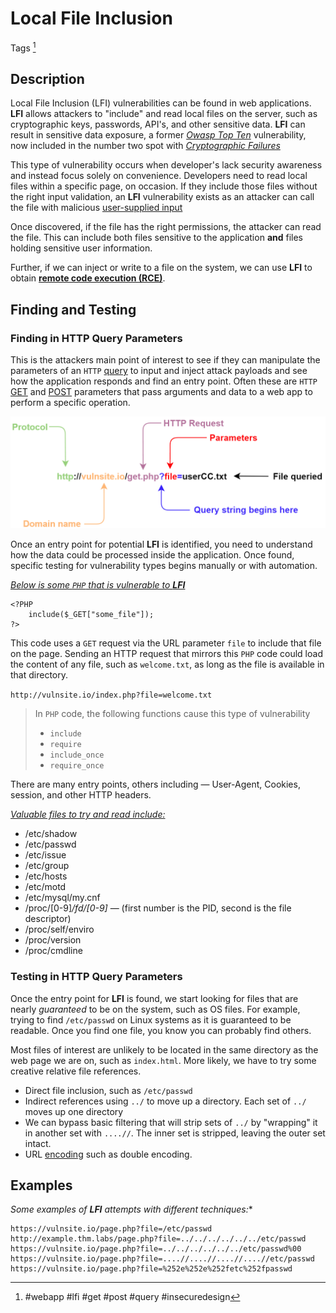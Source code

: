 # Local File Inclusion

Tags [^1]

[^1]: #webapp #lfi #get #post #query #insecuredesign 
## Description
Local File Inclusion (LFI) vulnerabilities can be found in web applications. **LFI** allows attackers to "include" and read local files on the server, such as cryptographic keys, passwords, API's, and other sensitive data. **LFI** can result in sensitive data exposure, a former [*Owasp Top Ten*](https://owasp.org/www-project-top-ten/) vulnerability, now included in the number two spot with [*Cryptographic Failures*](cryptographic_failures.md)

This type of vulnerability occurs when developer's lack security awareness and instead focus solely on convenience. Developers need to read local files within a specific page, on occasion. If they include those files without the right input validation, an **LFI** vulnerability exists as an attacker can call the file with malicious [user-supplied input](../concepts/user_supplied_input.md)

Once discovered, if the file has the right permissions, the attacker can read the file. This can include both files sensitive to the application **and** files holding sensitive user information. 

Further, if we can inject or write to a file on the system, we can use **LFI** to obtain [**remote code execution (RCE)**](remote_code_execution_rce.md).
## Finding and Testing

###  Finding in HTTP Query Parameters
This is the attackers main point of interest to see if they can manipulate the parameters of an `HTTP` [query](../concepts/queries.md) to input and inject attack payloads and see how the application responds and find an entry point. Often these are `HTTP` [GET](../concepts/web/GET.md) and [POST](../concepts/web/POST.md) parameters that pass arguments and data to a web app to perform a specific operation. 

![HTTP Query Parameters](../concepts/concepts_photos/HTTP_Query_Parameters.png)

Once an entry point for potential **LFI** is identified, you need to understand how the data could be processed inside the application. Once found, specific testing for vulnerability types begins manually or with automation. 

<u>*Below is some `PHP` that is vulnerable to **LFI***</u>

```
<?PHP
	include($_GET["some_file"]);
?>
```

This code uses a `GET` request via the URL parameter `file` to include that file on the page. Sending an HTTP request that mirrors this `PHP` code could load the content of any file, such as `welcome.txt`, as long as the file is available in that directory.

`http://vulnsite.io/index.php?file=welcome.txt`

> In `PHP` code, the following functions cause this type of vulnerability
> - `include`
> - `require`
> - `include_once`
> - `require_once`

There are many entry points, others including &mdash; User-Agent, Cookies, session, and other HTTP headers. 

<u>*Valuable files to try and read include:*</u>
- /etc/shadow
- /etc/passwd
- /etc/issue
- /etc/group
- /etc/hosts
- /etc/motd
- /etc/mysql/my.cnf
- /proc/[0-9]*/fd/[0-9]* &mdash; (first number is the PID, second is the file descriptor)
- /proc/self/enviro
- /proc/version
- /proc/cmdline


### Testing in HTTP Query Parameters
Once the entry point for **LFI** is found, we start looking for files that are nearly *guaranteed* to be on the system, such as OS files. For example, trying to find `/etc/passwd` on Linux systems as it is guaranteed to be readable. Once you find one file, you know you can probably find others.

Most files of interest are unlikely to be located in the same directory as the web page we are on, such as `index.html`. More likely, we have to try some creative relative file references. 
- Direct file inclusion, such as `/etc/passwd`
- Indirect references using `../` to move up a directory. Each set of `../` moves up one directory
- We can bypass basic filtering that will strip sets of `../` by "wrapping" it in another set with `....//`. The inner set is stripped, leaving the outer set intact. 
- URL [encoding](../concepts/encoding_decoding.md) such as double encoding. 

## Examples
*Some examples of **LFI** attempts with different techniques:**
```
https://vulnsite.io/page.php?file=/etc/passwd http://example.thm.labs/page.php?file=../../../../../../etc/passwd
https://vulnsite.io/page.php?file=../../../../../../etc/passwd%00 
https://vulnsite.io/page.php?file=....//....//....//....//etc/passwd 
https://vulnsite.io/page.php?file=%252e%252e%252fetc%252fpasswd
```
